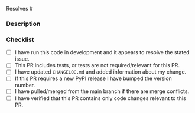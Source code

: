 <!---
  The PR title should indicate what has changed and should be in the active voice,
  e.g. "Added new macro to enable x" or "Fixed run twice bug".
  This makes auto-generated release notes more valuable, as
  they use PR titles, not descriptions.
-->

<!---
  Include the number of the issue addressed by this PR above if applicable.
-->
Resolves #

### Description

<!---
  Describe the Pull Request here. Why were the changes mades?
  Add any references and info to help reviewers understand your changes.
  Include any tradeoffs you considered.
-->

### Checklist

- [ ] I have run this code in development and it appears to resolve the stated issue.
- [ ] This PR includes tests, or tests are not required/relevant for this PR.
- [ ] I have updated `CHANGELOG.md` and added information about my change.
- [ ] If this PR requires a new PyPI release I have bumped the version number.
- [ ] I have pulled/merged from the main branch if there are merge conflicts.
- [ ] I have verified that this PR contains only code changes relevant to this PR.
